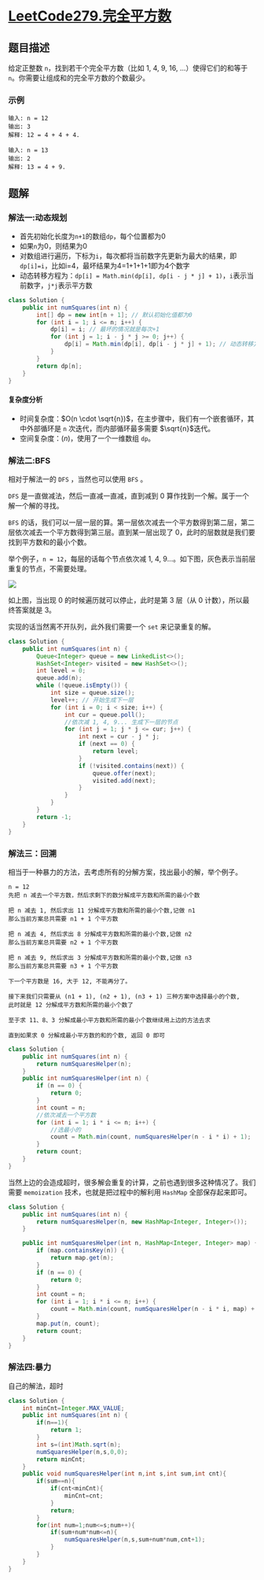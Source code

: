 # [LeetCode279.完全平方数](https://leetcode-cn.com/problems/perfect-squares/)
## 题目描述
给定正整数 `n`，找到若干个完全平方数（比如 1, 4, 9, 16, ...）使得它们的和等于 `n`。你需要让组成和的完全平方数的个数最少。

### 示例
```
输入: n = 12
输出: 3 
解释: 12 = 4 + 4 + 4.
```
```
输入: n = 13
输出: 2
解释: 13 = 4 + 9.
```
## 题解
### 解法一:动态规划
- 首先初始化长度为`n+1`的数组`dp`，每个位置都为0
- 如果`n`为0，则结果为0
- 对数组进行遍历，下标为`i`，每次都将当前数字先更新为最大的结果，即`dp[i]=i`，比如i=4，最坏结果为4=1+1+1+1即为4个数字
- 动态转移方程为：`dp[i] = Math.min(dp[i], dp[i - j * j] + 1)`，`i`表示当前数字，`j*j`表示平方数
```java
class Solution {
    public int numSquares(int n) {
        int[] dp = new int[n + 1]; // 默认初始化值都为0
        for (int i = 1; i <= n; i++) {
            dp[i] = i; // 最坏的情况就是每次+1
            for (int j = 1; i - j * j >= 0; j++) { 
                dp[i] = Math.min(dp[i], dp[i - j * j] + 1); // 动态转移方程
            }
        }
        return dp[n];
    }
}
```
#### 复杂度分析
- 时间复杂度：$O(n \cdot \sqrt{n})$，在主步骤中，我们有一个嵌套循环，其中外部循环是 `n` 次迭代，而内部循环最多需要 $\sqrt{n}$迭代。
- 空间复杂度：$(n)$，使用了一个一维数组 `dp`。
### 解法二:BFS
相对于解法一的 `DFS` ，当然也可以使用 `BFS` 。

`DFS` 是一直做减法，然后一直减一直减，直到减到 0 算作找到一个解。属于一个解一个解的寻找。

`BFS` 的话，我们可以一层一层的算。第一层依次减去一个平方数得到第二层，第二层依次减去一个平方数得到第三层。直到某一层出现了 0，此时的层数就是我们要找到平方数和的最小个数。

举个例子，`n = 12`，每层的话每个节点依次减 1, 4, 9...。如下图，灰色表示当前层重复的节点，不需要处理。

![](https://picgp.oss-cn-beijing.aliyuncs.com/img/20200819222647.png)

如上图，当出现 0 的时候遍历就可以停止，此时是第 3 层（从 0 计数），所以最终答案就是 3。

实现的话当然离不开队列，此外我们需要一个 `set` 来记录重复的解。

```java
class Solution {
    public int numSquares(int n) {
        Queue<Integer> queue = new LinkedList<>();
        HashSet<Integer> visited = new HashSet<>();
        int level = 0;
        queue.add(n);
        while (!queue.isEmpty()) {
            int size = queue.size();
            level++; // 开始生成下一层
            for (int i = 0; i < size; i++) {
                int cur = queue.poll();
                //依次减 1, 4, 9... 生成下一层的节点
                for (int j = 1; j * j <= cur; j++) {
                    int next = cur - j * j;
                    if (next == 0) {
                        return level;
                    }
                    if (!visited.contains(next)) {
                        queue.offer(next);
                        visited.add(next);
                    }
                }
            }
        }
        return -1;
    }
}
```
### 解法三：回溯
相当于一种暴力的方法，去考虑所有的分解方案，找出最小的解，举个例子。
```
n = 12
先把 n 减去一个平方数，然后求剩下的数分解成平方数和所需的最小个数

把 n 减去 1, 然后求出 11 分解成平方数和所需的最小个数,记做 n1
那么当前方案总共需要 n1 + 1 个平方数

把 n 减去 4, 然后求出 8 分解成平方数和所需的最小个数,记做 n2
那么当前方案总共需要 n2 + 1 个平方数

把 n 减去 9, 然后求出 3 分解成平方数和所需的最小个数,记做 n3
那么当前方案总共需要 n3 + 1 个平方数

下一个平方数是 16, 大于 12, 不能再分了。

接下来我们只需要从 (n1 + 1), (n2 + 1), (n3 + 1) 三种方案中选择最小的个数, 
此时就是 12 分解成平方数和所需的最小个数了

至于求 11、8、3 分解成最小平方数和所需的最小个数继续用上边的方法去求

直到如果求 0 分解成最小平方数的和的个数, 返回 0 即可
```
```java
class Solution {
    public int numSquares(int n) {
        return numSquaresHelper(n);
    }
    public int numSquaresHelper(int n) {
        if (n == 0) {
            return 0;
        }
        int count = n;
        //依次减去一个平方数
        for (int i = 1; i * i <= n; i++) {
            //选最小的
            count = Math.min(count, numSquaresHelper(n - i * i) + 1);
        }
        return count;
    }
}
```
当然上边的会造成超时，很多解会重复的计算，之前也遇到很多这种情况了。我们需要 `memoization` 技术，也就是把过程中的解利用 `HashMap` 全部保存起来即可。
```java
class Solution {
    public int numSquares(int n) {
        return numSquaresHelper(n, new HashMap<Integer, Integer>());
    }

    public int numSquaresHelper(int n, HashMap<Integer, Integer> map) {
        if (map.containsKey(n)) {
            return map.get(n);
        }
        if (n == 0) {
            return 0;
        }
        int count = n;
        for (int i = 1; i * i <= n; i++) {
            count = Math.min(count, numSquaresHelper(n - i * i, map) + 1);
        }
        map.put(n, count);
        return count;
    }
}
```
### 解法四:暴力
自己的解法，超时
```java
class Solution {
    int minCnt=Integer.MAX_VALUE;
    public int numSquares(int n) {
        if(n==1){
            return 1;
        }
        int s=(int)Math.sqrt(n);
        numSquaresHelper(n,s,0,0);
        return minCnt;
    }
    public void numSquaresHelper(int n,int s,int sum,int cnt){
        if(sum==n){
            if(cnt<minCnt){
                minCnt=cnt;
            }
            return;
        }
        for(int num=1;num<=s;num++){
            if(sum+num*num<=n){
                numSquaresHelper(n,s,sum+num*num,cnt+1);
            }
        }
    }
}
```

